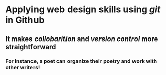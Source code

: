 # Applying web design skills using _git_ in **Github**
## It makes **_collobarition_** and **_version control_** more straightforward
### For instance, a poet can organize their poetry and work with other writers! 
